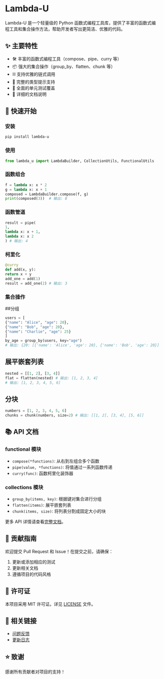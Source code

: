 # Lambda-U

Lambda-U 是一个轻量级的 Python 函数式编程工具库，提供了丰富的函数式编程工具和集合操作方法，帮助开发者写出更简洁、优雅的代码。

## ✨ 主要特性

- 🛠 丰富的函数式编程工具（compose、pipe、curry 等）
- 📦 强大的集合操作（group_by、flatten、chunk 等）
- ⛓ 支持优雅的链式调用
- 🎯 完整的类型提示支持
- 🧪 全面的单元测试覆盖
- 📝 详细的文档说明

## 🚀 快速开始

### 安装

```bash
pip install lambda-u
```

### 使用

```python
from lambda_u import LambdaBuilder, CollectionUtils, FunctionalUtils
```

### 函数组合

```python
f = lambda x: x * 2
g = lambda x: x + 1
composed = LambdaBuilder.compose(f, g)
print(composed(3))  # 输出: 8
```

### 函数管道

```python
result = pipe(
1,
lambda x: x + 1,
lambda x: x 2
) # 输出: 4
```

### 柯里化
```python
@curry
def add(x, y):
return x + y
add_one = add(1)
result = add_one(2) # 输出: 3
```

### 集合操作

##分组
```python
users = [
{"name": "Alice", "age": 20},
{"name": "Bob", "age": 20},
{"name": "Charlie", "age": 25}
]
by_age = group_by(users, key="age")
# 输出: {20: [{'name': 'Alice', 'age': 20}, {'name': 'Bob', 'age': 20}], 25: [{'name': 'Charlie', 'age': 25}]}
```
## 展平嵌套列表
```python
nested = [[1, 2], [3, 4]]
flat = flatten(nested) # 输出: [1, 2, 3, 4]
# 输出: [1, 2, 3, 4, 5, 6]
```

## 分块
```python
numbers = [1, 2, 3, 4, 5, 6]
chunks = chunk(numbers, size=2) # 输出: [[1, 2], [3, 4], [5, 6]]
```
## 📚 API 文档

### functional 模块

- `compose(*functions)`: 从右到左组合多个函数
- `pipe(value, *functions)`: 将值通过一系列函数传递
- `curry(func)`: 函数柯里化装饰器

### collections 模块

- `group_by(items, key)`: 根据键对集合进行分组
- `flatten(items)`: 展平嵌套列表
- `chunk(items, size)`: 将列表分割成固定大小的块

更多 API 详情请查看[完整文档](#)。

## 🤝 贡献指南

欢迎提交 Pull Request 和 Issue！在提交之前，请确保：

1. 更新或添加相应的测试
2. 更新相关文档
3. 遵循项目的代码风格

## 📄 许可证

本项目采用 MIT 许可证。详见 [LICENSE](LICENSE) 文件。

## 🔗 相关链接

- [问题反馈](https://github.com/your-username/lambda-u/issues)
- [更新日志](CHANGELOG.md)

## ⭐️ 致谢

感谢所有贡献者对项目的支持！
